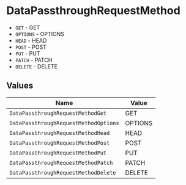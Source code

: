 # DataPassthroughRequestMethod

* `GET` - GET
* `OPTIONS` - OPTIONS
* `HEAD` - HEAD
* `POST` - POST
* `PUT` - PUT
* `PATCH` - PATCH
* `DELETE` - DELETE


## Values

| Name                                  | Value                                 |
| ------------------------------------- | ------------------------------------- |
| `DataPassthroughRequestMethodGet`     | GET                                   |
| `DataPassthroughRequestMethodOptions` | OPTIONS                               |
| `DataPassthroughRequestMethodHead`    | HEAD                                  |
| `DataPassthroughRequestMethodPost`    | POST                                  |
| `DataPassthroughRequestMethodPut`     | PUT                                   |
| `DataPassthroughRequestMethodPatch`   | PATCH                                 |
| `DataPassthroughRequestMethodDelete`  | DELETE                                |